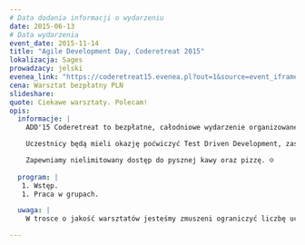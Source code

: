 ```yaml
---
# Data dodania informacji o wydarzeniu
date: 2015-06-13
# Data wydarzenia
event_date: 2015-11-14
title: "Agile Development Day, Coderetreat 2015"
lokalizacja: Sages
prowadzacy: jelski
evenea_link: "https://coderetreat15.evenea.pl?out=1&source=event_iframe"
cena: Warsztat bezpłatny PLN
slideshare:
quote: Ciekawe warsztaty. Polecam!
opis:
  informacje: |
    ADD'15 Coderetreat to bezpłatne, całodniowe wydarzenie organizowane w ramach Global Day of Coderetrete 2015.

    Uczestnicy będą mieli okazję poćwiczyć Test Driven Development, zasady projektowania obiektowego i praktyki pisania czystego kodu.

    Zapewniamy nielimitowany dostęp do pysznej kawy oraz pizzę. ☺
          
  program: |
   1. Wstęp. 
   1. Praca w grupach.

  uwaga: |
    W trosce o jakość warsztatów jesteśmy zmuszeni ograniczyć liczbę uczestników. **Kwalifikacja odbywa się na podstawie odpowiedzi udzielonych w formularzu zgłoszeniowym oraz - w dalszym kroku - kolejności zgłoszeń.** Potwierdzenie udziału w warsztatach wraz z instrukcją przygotowania środowiska otrzymasz najpóźniej na 7 dni przed planowaną datą wydarzenia.

---
```

